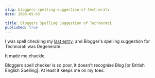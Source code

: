 ```yaml
---
slug: bloggers-spelling-suggestion-of-technorati
date: 2005-09-03
 
title: Bloggers Spelling Suggestion of Technorati
published: true
---
```

I was spell checking my <a href="http://www.kinlan.co.uk/2005/09/another-thing-i-just-noticed.html">last entry</a>, and Blogger's spelling suggestion for Technorati was Degenerate.<p />It made me chuckle.<p />Bloggers spell checker is so poor, it doesn't recognise Blog [or British English Spelling]. At least it keeps me on my toes.<p />

